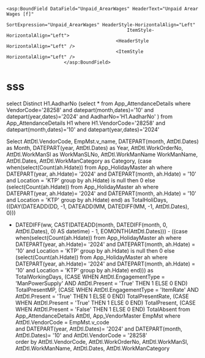
    <asp:BoundField DataField="Unpaid_ArearWages" HeaderText="Unpaid Arear Wages [f]" 
                                                SortExpression="Unpaid_ArearWages" HeaderStyle-HorizontalAlign="Left" 
                                                ItemStyle-HorizontalAlign="Left">
                                            <HeaderStyle HorizontalAlign="Left" />
                                            <ItemStyle HorizontalAlign="Left" />
                         </asp:BoundField>


# sss
select Distinct H1.AadharNo 
(select  * from App_AttendanceDetails where  VendorCode='28258' and datepart(month,dates)='10' and datepart(year,dates)='2024' and AadharNo='H1.AadharNo'
)
from App_AttendanceDetails H1 where  H1.VendorCode='28258' and datepart(month,dates)='10' and datepart(year,dates)='2024'


 Select AttDtl.VendorCode, EmpMst.v_name,  DATEPART(month, AttDtl.Dates) as Month, DATEPART(year, AttDtl.Dates) as Year, AttDtl.WorkOrderNo,  
 AttDtl.WorkManSl as WorkManSLNo, AttDtl.WorkManName WorkManName, AttDtl.Dates,  AttDtl.WorkManCategory as Category,
 (case when(select(Count(ah.Hdate)) 
 from App_HolidayMaster ah where
 DATEPART(year, ah.Hdate)= '2024' and  DATEPART(month, ah.Hdate) = '10' and Location = 'KTP' group by ah.Hdate) is null 
 then 0 
 else
 (select(Count(ah.Hdate)) from App_HolidayMaster ah where DATEPART(year, ah.Hdate)= '2024' and DATEPART(month, ah.Hdate) = '10'
 and Location = 'KTP' group by ah.Hdate) end) as TotalHoliDays,  ((DAY(DATEADD(DD, -1, DATEADD(MM, DATEDIFF(MM, -1, AttDtl.Dates), 0)))
 - DATEDIFF(ww, CAST(DATEADD(month, DATEDIFF(month, 0, AttDtl.Dates), 0) AS datetime) - 1, EOMONTH(AttDtl.Dates))) - 
 ((case when(select(Count(ah.Hdate)) from App_HolidayMaster ah where DATEPART(year, ah.Hdate)= '2024' and DATEPART(month, ah.Hdate) = '10' and
 Location = 'KTP' group by ah.Hdate) is null then 0 else (select(Count(ah.Hdate)) from App_HolidayMaster ah where DATEPART(year, ah.Hdate)= '2024'
 and DATEPART(month, ah.Hdate) = '10' and Location = 'KTP' group by ah.Hdate) end))) as TotalWorkingDays, 
 (CASE WHEN AttDtl.EngagementType = 'ManPowerSupply'
 AND AttDtl.Present = 'True' THEN 1 ELSE 0 END) TotalPresentMP, 
 (CASE WHEN AttDtl.EngagementType = 'ItemRate' AND AttDtl.Present = 'True' 
 THEN 1 ELSE 0 END) TotalPresentRate, 
 (CASE WHEN AttDtl.Present = 'True' THEN 1 ELSE 0 END) TotalPresent,
 (CASE WHEN AttDtl.Present = 'False' 
 THEN 1 ELSE 0 END) TotalAbsent   from App_AttendanceDetails AttDtl,   App_VendorMaster EmpMst   where AttDtl.VendorCode = EmpMst.v_code  
 and DATEPART(year, AttDtl.Dates)= '2024'   and DATEPART(month, AttDtl.Dates)= '10'   and AttDtl.VendorCode = '28258'  
 order by AttDtl.VendorCode, AttDtl.WorkOrderNo, AttDtl.WorkManSl, AttDtl.WorkManName, AttDtl.Dates, AttDtl.WorkManCategory
